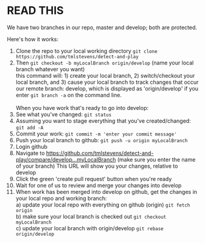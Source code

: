 # READ THIS
We have two branches in our repo, master and develop; both are protected.

Here's how it works:
 1. Clone the repo to your local working directory `git clone https://github.com/tmlstevens/detect-and-play`
 2. Then `git checkout -b myLocalBranch origin/develop` (name your local branch whatever you want)<br>
 this command will: 1) create your local branch, 2) switch/checkout your local branch, and 3) cause your local branch to track changes that occur our remote branch: develop, which is displayed as 'origin/develop' if you enter `git branch -a` on the command line.<br><br>
When you have work that's ready to go into develop:
3. See what you've changed: `git status`
4. Assuming you want to stage everything that you've created/changed: `git add -A`
5. Commit your work: `git commit -m 'enter your commit message'`
6. Push your local branch to github: `git push -u origin myLocalBranch`
7. Login github
8. Navigate to https://github.com/tmlstevens/detect-and-play/compare/develop...myLocalBranch (make sure you enter the name of your branch)
This URL will show you your changes, relative to develop
9. Click the green 'create pull request' button when you're ready
10. Wait for one of us to review and merge your changes into develop
11. When work has been merged into develop on github, get the changes in your local repo and working branch: <br>
   a) update your local repo with everything on github (origin) `git fetch origin` <br>
   b) make sure your local branch is checked out `git checkout myLocalBranch`<br>
   c) update your local branch with origin/develop `git rebase origin/develop`
